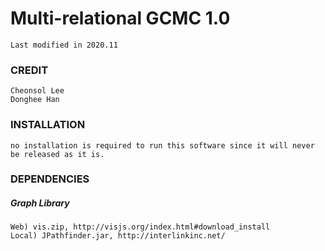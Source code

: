# Multi-relational GCMC 1.0														
	Last modified in 2020.11
	
### CREDIT
	Cheonsol Lee
	Donghee Han

### INSTALLATION
	no installation is required to run this software since it will never be released as it is. 

### DEPENDENCIES
##### Graph Library
	Web) vis.zip, http://visjs.org/index.html#download_install
	Local) JPathfinder.jar, http://interlinkinc.net/


